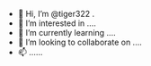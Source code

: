 - 👋 Hi, I’m @tiger322 .
- 👀 I’m interested in ....
- 🌱 I’m currently learning ....
- 💞️ I’m looking to collaborate on ....
- 📫 ......
<!---
tiger322/tiger322 is a ✨ special ✨ repository because its `README.md` (this file) appears on your GitHub profile.
You can click the Preview link to take a look at your changes.
--->
